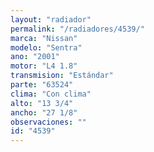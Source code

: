 ```yaml
---
layout: "radiador"
permalink: "/radiadores/4539/"
marca: "Nissan"
modelo: "Sentra"
ano: "2001"
motor: "L4 1.8"
transmision: "Estándar"
parte: "63524"
clima: "Con clima"
alto: "13 3/4"
ancho: "27 1/8"
observaciones: ""
id: "4539"
---
```


